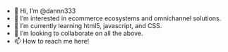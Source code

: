 - 👋 Hi, I’m @dannn333
- 👀 I’m interested in ecommerce ecosystems and omnichannel solutions.
- 🌱 I’m currently learning html5, javascript, and CSS.
- 💞️ I’m looking to collaborate on all the above.
- 📫 How to reach me here!

<!---
dannn333/dannn333 is a ✨ special ✨ repository because its `README.md` (this file) appears on your GitHub profile.
You can click the Preview link to take a look at your changes.
--->
